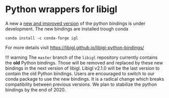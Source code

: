 # Python wrappers for libigl

A new a [new and improved version](https://libigl.github.io/libigl-python-bindings/) of the python bindings is under development.
The new bindings are installed trough conda
```
conda install -c conda-forge igl
```

For more details visit https://libigl.github.io/libigl-python-bindings/

!!! warning
    The `master` branch of the `libigl` repository currently contains the **old** Python bindings.
    Those will be removed and replaced by these new bindings in the next version of libigl.
    Libigl v2.1.0 will be the last version to contain the old Python bindings.
    Users are encouraged to switch to our conda package to use the new bindings.
    It is a radical change which breaks compatibility between previous versions.
    We plan to stabilize the python bindings by the end of 2020.
